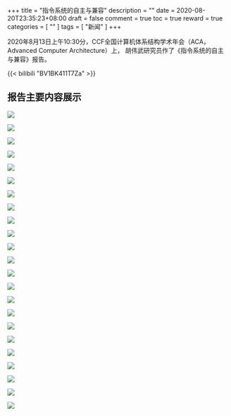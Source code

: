 +++
title = "指令系统的自主与兼容"
description = ""
date = 2020-08-20T23:35:23+08:00
draft = false
comment = true
toc = true
reward = true
categories = [
  ""
]
tags = [
  "新闻"
]
+++

2020年8月13日上午10:30分，CCF全国计算机体系结构学术年会（ACA，Advanced Computer Architecture）上， 胡伟武研究员作了《指令系统的自主与兼容》报告。

<!--more-->

{{< bilibili "BV1BK411T7Za" >}}

## 报告主要内容展示

![](1.png)

![](2.png)

![](3.png)

![](4.png)

![](5.png)

![](6.png)

![](7.png)

![](8.png)

![](9.png)

![](10.png)

![](11.png)

![](12.png)

![](13.png)

![](14.png)

![](15.png)

![](16.png)

![](17.png)

![](18.png)

![](19.png)

![](20.png)

![](21.png)

![](22.png)

![](23.png)
